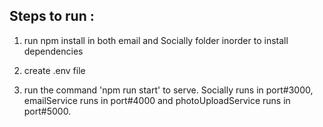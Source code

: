 ## Steps to run :

1) run npm install in both email and Socially folder inorder to install dependencies

2) create .env file

3) run the command 'npm run start' to serve. 
Socially runs in port#3000, emailService runs in port#4000 and photoUploadService runs in port#5000.